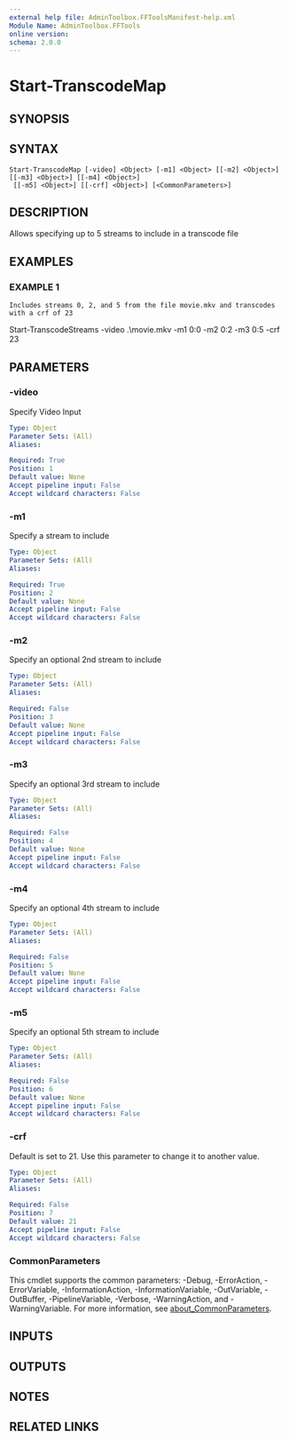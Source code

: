 ```yaml
---
external help file: AdminToolbox.FFToolsManifest-help.xml
Module Name: AdminToolbox.FFTools
online version:
schema: 2.0.0
---
```


# Start-TranscodeMap

## SYNOPSIS

## SYNTAX

```
Start-TranscodeMap [-video] <Object> [-m1] <Object> [[-m2] <Object>] [[-m3] <Object>] [[-m4] <Object>]
 [[-m5] <Object>] [[-crf] <Object>] [<CommonParameters>]
```

## DESCRIPTION
Allows specifying up to 5 streams to include in a transcode file

## EXAMPLES

### EXAMPLE 1
```
Includes streams 0, 2, and 5 from the file movie.mkv and transcodes with a crf of 23
```

Start-TranscodeStreams -video .\movie.mkv -m1 0:0 -m2 0:2 -m3 0:5 -crf 23

## PARAMETERS

### -video
Specify Video Input

```yaml
Type: Object
Parameter Sets: (All)
Aliases:

Required: True
Position: 1
Default value: None
Accept pipeline input: False
Accept wildcard characters: False
```

### -m1
Specify a stream to include

```yaml
Type: Object
Parameter Sets: (All)
Aliases:

Required: True
Position: 2
Default value: None
Accept pipeline input: False
Accept wildcard characters: False
```

### -m2
Specify an optional 2nd stream to include

```yaml
Type: Object
Parameter Sets: (All)
Aliases:

Required: False
Position: 3
Default value: None
Accept pipeline input: False
Accept wildcard characters: False
```

### -m3
Specify an optional 3rd stream to include

```yaml
Type: Object
Parameter Sets: (All)
Aliases:

Required: False
Position: 4
Default value: None
Accept pipeline input: False
Accept wildcard characters: False
```

### -m4
Specify an optional 4th stream to include

```yaml
Type: Object
Parameter Sets: (All)
Aliases:

Required: False
Position: 5
Default value: None
Accept pipeline input: False
Accept wildcard characters: False
```

### -m5
Specify an optional 5th stream to include

```yaml
Type: Object
Parameter Sets: (All)
Aliases:

Required: False
Position: 6
Default value: None
Accept pipeline input: False
Accept wildcard characters: False
```

### -crf
Default is set to 21.
Use this parameter to change it to another value.

```yaml
Type: Object
Parameter Sets: (All)
Aliases:

Required: False
Position: 7
Default value: 21
Accept pipeline input: False
Accept wildcard characters: False
```

### CommonParameters
This cmdlet supports the common parameters: -Debug, -ErrorAction, -ErrorVariable, -InformationAction, -InformationVariable, -OutVariable, -OutBuffer, -PipelineVariable, -Verbose, -WarningAction, and -WarningVariable. For more information, see [about_CommonParameters](http://go.microsoft.com/fwlink/?LinkID=113216).

## INPUTS

## OUTPUTS

## NOTES

## RELATED LINKS
